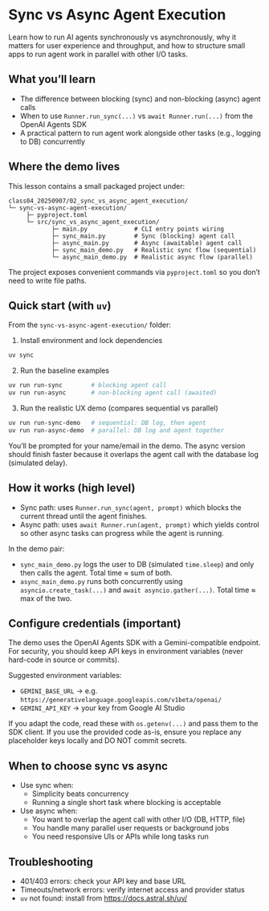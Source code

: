 # Sync vs Async Agent Execution

Learn how to run AI agents synchronously vs asynchronously, why it matters for user experience and throughput, and how to structure small apps to run agent work in parallel with other I/O tasks.

## What you’ll learn

- The difference between blocking (sync) and non-blocking (async) agent calls
- When to use `Runner.run_sync(...)` vs `await Runner.run(...)` from the OpenAI Agents SDK
- A practical pattern to run agent work alongside other tasks (e.g., logging to DB) concurrently

## Where the demo lives

This lesson contains a small packaged project under:

```
class04_20250907/02_sync_vs_async_agent_execution/
└─ sync-vs-async-agent-execution/
	 ├─ pyproject.toml
	 └─ src/sync_vs_async_agent_execution/
			├─ main.py             # CLI entry points wiring
			├─ sync_main.py        # Sync (blocking) agent call
			├─ async_main.py       # Async (awaitable) agent call
			├─ sync_main_demo.py   # Realistic sync flow (sequential)
			└─ async_main_demo.py  # Realistic async flow (parallel)
```

The project exposes convenient commands via `pyproject.toml` so you don’t need to write file paths.

## Quick start (with `uv`)

From the `sync-vs-async-agent-execution/` folder:

1) Install environment and lock dependencies

```bash
uv sync
```

2) Run the baseline examples

```bash
uv run run-sync        # blocking agent call
uv run run-async       # non-blocking agent call (awaited)
```

3) Run the realistic UX demo (compares sequential vs parallel)

```bash
uv run run-sync-demo   # sequential: DB log, then agent
uv run run-async-demo  # parallel: DB log and agent together
```

You’ll be prompted for your name/email in the demo. The async version should finish faster because it overlaps the agent call with the database log (simulated delay).

## How it works (high level)

- Sync path: uses `Runner.run_sync(agent, prompt)` which blocks the current thread until the agent finishes.
- Async path: uses `await Runner.run(agent, prompt)` which yields control so other async tasks can progress while the agent is running.

In the demo pair:

- `sync_main_demo.py` logs the user to DB (simulated `time.sleep`) and only then calls the agent. Total time ≈ sum of both.
- `async_main_demo.py` runs both concurrently using `asyncio.create_task(...)` and `await asyncio.gather(...)`. Total time ≈ max of the two.

## Configure credentials (important)

The demo uses the OpenAI Agents SDK with a Gemini-compatible endpoint. For security, you should keep API keys in environment variables (never hard-code in source or commits).

Suggested environment variables:

- `GEMINI_BASE_URL` → e.g. `https://generativelanguage.googleapis.com/v1beta/openai/`
- `GEMINI_API_KEY`  → your key from Google AI Studio

If you adapt the code, read these with `os.getenv(...)` and pass them to the SDK client. If you use the provided code as-is, ensure you replace any placeholder keys locally and DO NOT commit secrets.

## When to choose sync vs async

- Use sync when:
	- Simplicity beats concurrency
	- Running a single short task where blocking is acceptable
- Use async when:
	- You want to overlap the agent call with other I/O (DB, HTTP, file)
	- You handle many parallel user requests or background jobs
	- You need responsive UIs or APIs while long tasks run

## Troubleshooting

- 401/403 errors: check your API key and base URL
- Timeouts/network errors: verify internet access and provider status
- `uv` not found: install from https://docs.astral.sh/uv/
